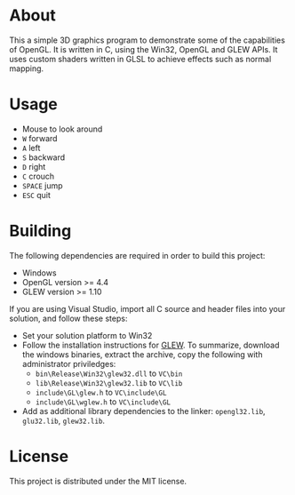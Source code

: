 # About

This a simple 3D graphics program to demonstrate some of the capabilities of OpenGL.
It is written in C, using the Win32, OpenGL and GLEW APIs.
It uses custom shaders written in GLSL to achieve effects such as normal mapping.

# Usage

* Mouse to look around
* `W` forward
* `A` left
* `S` backward
* `D` right
* `C` crouch
* `SPACE` jump
* `ESC` quit

# Building

The following dependencies are required in order to build this project:
* Windows
* OpenGL version >= 4.4
* GLEW version >= 1.10

If you are using Visual Studio, import all C source and header files into your solution, and follow these steps:
* Set your solution platform to Win32
* Follow the installation instructions for [GLEW](http://glew.sourceforge.net/install.html). To summarize, download the windows binaries, extract the archive, copy the following with administrator priviledges:
    * `bin\Release\Win32\glew32.dll` to `VC\bin`
    * `lib\Release\Win32\glew32.lib` to `VC\lib`
    * `include\GL\glew.h` to `VC\include\GL`
    * `include\GL\wglew.h` to `VC\include\GL`
* Add as additional library dependencies to the linker: `opengl32.lib`, `glu32.lib`, `glew32.lib`.

# License

This project is distributed under the MIT license.
